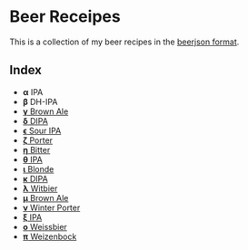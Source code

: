 # Beer Receipes

This is a collection of my beer recipes in the [beerjson format](https://github.com/beerjson/beerjson).

## Index

- **α** IPA
- **β** DH-IPA
- [**γ** Brown Ale](gamma-brown-ale.json)
- [**δ** DIPA](delta-dipa.json)
- [**ϵ** Sour IPA](epsilon-sour-ipa.json)
- [**ζ** Porter](zeta-porter.json)
- [**η** Bitter](eta-bitter.json)
- [**θ** IPA](theta-ipa.json)
- [**ι** Blonde](iota-blonde.json)
- [**κ** DIPA](kappa-dipa.json)
- [**λ** Witbier](lambda-witbier.json)
- [**μ** Brown Ale](mu-brown-ale.json)
- [**ν** Winter Porter](nu-winter-porter.json)
- [**ξ** IPA](xi-ipa.json)
- [**ο** Weissbier](omicron-weissbier.json)
- [**π** Weizenbock](pi-weizenbock.json)
